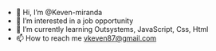 - 👋 Hi, I’m @Keven-miranda
- 👀 I’m interested in a job opportunity
- 🌱 I’m currently learning Outsystems, JavaScript, Css, Html
- 📫 How to reach me vkeven87@gmail.com
